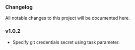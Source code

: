### Changelog
All notable changes to this project will be documented here.

### v1.0.2 
- Specify git credentials secret using task parameter.
